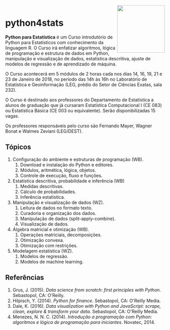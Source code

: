 <img src="http://iconshow.me/media/images/System/plex-icons/png/Other/256/python.png" width="150px" align="right" display="block">

# python4stats

**Python para Estatística** é um Curso introdutório de Python para
Estatísticos com conhecimento da linguagem R.  O Curso irá enfatizar
algoritmos, lógica de programação e estrutura de dados em Python,
manipulação e visualização de dados, estatística descritiva, ajuste de
modelos de regressão e de aprendizado de máquina.

O Curso acontecerá em 5 módulos de 2 horas cada nos dias 14, 16, 19, 21
e 23 de Janeiro de 2018, no período das 14h às 16h no Laboratório de
Estatística e Geoinformação (LEG, prédio do Setor de Ciências Exatas,
sala 232).

O Curso é destinado aos professores do Departamento de Estatística a
alunos de graduação que já cursaram Estatística Computacional I (CE 083)
ou Estatística Básica (CE 003 ou equivalente). Serão disponibilizadas 15
vagas.

Os professores responsáveis pelo curso são Fernando Mayer, Wagner Bonat
e Walmes Zeviani (LEG/DEST).

## Tópicos

  1. Configuração do ambiente e estruturas de programação (WB).
     1. Download e instalação do Python e editores.
     2. Módulos, aritmética, lógica, objetos.
     3. Controle de execução, fluxo e funções.
  2. Estatística descritiva, probabilidade e inferência (WB)
     1. Medidas descritivas.
     2. Cálculo de probabilidades.
     3. Inferência estatística.
  3. Manipulação e visualização de dados (WZ).
     1. Leitura de dados no formato texto.
     2. Curadoria e organização dos dados.
     3. Manipulação de dados (split-apply-combine).
     4. Visualização de dados.
  4. Álgebra matricial e otimização (WB).
     1. Operações matriciais, decomposições.
     2. Otimização convexa.
     3. Otimização com restrições.
  5. Modelagem estatística (WZ).
     1. Modelos de regressão.
     2. Modelos de machine learning.

## Referências

  1. Grus, J. (2015). *Data science from scratch: first principles with
     Python*. Sebastopol, CA: O'Reilly.
  2. Hilpisch, Y. (2014). *Python for finance*. Sebastopol, CA: O'Reilly
     Media.
  3. Dale, K. (2016). *Data visualization with Python and JavaScript:
     scrape, clean, explore & transform your data*. Sebastopol, CA:
     O'Reilly Media.
  4. Menezes, N. N. C. (2014). *Introdução a programação com Python:
     algoritmos e lógica de programação para iniciantes*. Novatec, 2014.
